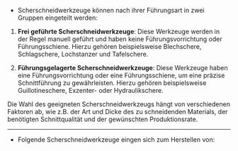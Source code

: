 
- Scherschneidwerkzeuge können nach ihrer Führungsart in zwei Gruppen eingeteilt werden: 

1. **Frei geführte Scherschneidwerkzeuge**: Diese Werkzeuge werden in der Regel manuell geführt und haben keine Führungsvorrichtung oder Führungsschiene. Hierzu gehören beispielsweise Blechschere, Schlagschere, Lochstanzer und Tafelschere.

2. **Führungsgelagerte Scherschneidwerkzeuge**: Diese Werkzeuge haben eine Führungsvorrichtung oder eine Führungsschiene, um eine präzise Schnittführung zu gewährleisten. Hierzu gehören beispielsweise Guillotineschere, Exzenter- oder Hydraulikschere.

Die Wahl des geeigneten Scherschneidwerkzeugs hängt von verschiedenen Faktoren ab, wie z.B. der Art und Dicke des zu schneidenden Materials, der benötigten Schnittqualität und der gewünschten Produktionsrate.

---

- Folgende Scherschneidwerkzeuge eingen sich zum Herstellen von:
